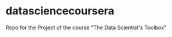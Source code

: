 datasciencecoursera
===================

Repo for the Project of the course "The Data Scientist's Toolbox"

